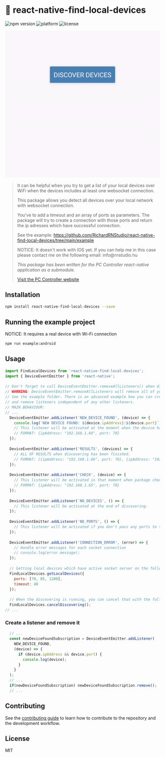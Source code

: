 <h1>🚀 react-native-find-local-devices</h1>

![npm version](https://img.shields.io/badge/npm-1.3.4-blue)
![platform](https://img.shields.io/badge/platform-android-yellow)
![license](https://img.shields.io/badge/license-MIT-brightgreen)

![example](https://github.com/RichardRNStudio/react-native-find-local-devices/blob/main/docs/android-example.gif?raw=true)

<blockquote>
<p>It can be helpful when you try to get a list of your local devices over WiFi when the devices includes at least one websocket connection.</p>
<p>This package allows you detect all devices over your local network with websocket connection.</p>
<p>You've to add a timeout and an array of ports as parameters. The package will try to create a connection with those ports and return the ip adresses which have successful connection.</p>
<p>See the example: <a href="https://github.com/RichardRNStudio/react-native-find-local-devices/tree/main/example">https://github.com/RichardRNStudio/react-native-find-local-devices/tree/main/example</a></p>
<p>NOTICE: It doesn't work with IOS yet. If you can help me in this case please contact me on the following email: info@rnstudio.hu</p>
<p><i>This package has been written for the PC Controller react-native application as a submodule.</i></p>
  <a href="https://pccontroller.rnstudio.hu">Visit the PC Controller website</a>
</p>
</blockquote>

<h2>Installation</h2>

```sh
npm install react-native-find-local-devices --save
```

<h2>Running the example project</h2>
<p>NOTICE: It requires a real device with Wi-Fi connection</p>

```sh
npm run example:android
```

<h2>Usage</h2>

```js
import FindLocalDevices from 'react-native-find-local-devices';
import { DeviceEventEmitter } from 'react-native';

// Don't forget to call DeviceEventEmitter.removeAllListeners() when discovering isn't running.
// WARNING: DeviceEventEmitter.removeAllListeners will remove all of your listeners. 
// See the example folder. There is an advanced example how you can create 
// and remove listeners independent of any other listeners.
// MAIN BEHAVIOUR: 
// ...
  DeviceEventEmitter.addListener('NEW_DEVICE_FOUND', (device) => {
    console.log(`NEW DEVICE FOUND: ${device.ipAddress}:${device.port}`);
    // This listener will be activated at the moment when the device has been found.
    // FORMAT: {ipAddress: "192.168.1.66", port: 70}
  });

  DeviceEventEmitter.addListener('RESULTS', (devices) => {
    // ALL OF RESULTS when discovering has been finished.
    // FORMAT: [{ipAddress: "192.168.1.66", port: 70}, {ipAddress: "192.168.1.69", port: 85}]
  });

  DeviceEventEmitter.addListener('CHECK', (device) => {
    // This listener will be activated in that moment when package checking a device.
    // FORMAT: {ipAddress: "192.168.1.65", port: 70}
  });

  DeviceEventEmitter.addListener('NO_DEVICES', () => {
    // This listener will be activated at the end of discovering.
  });

  DeviceEventEmitter.addListener('NO_PORTS', () => {
    // This listener will be activated if you don't pass any ports to the package.
  });

  DeviceEventEmitter.addListener('CONNECTION_ERROR', (error) => {
    // Handle error messages for each socket connection
    // console.log(error.message);
  });

  // Getting local devices which have active socket server on the following ports:
  FindLocalDevices.getLocalDevices({
    ports: [70, 85, 1200],
    timeout: 40
  });

  // When the discovering is running, you can cancel that with the following function:
  FindLocalDevices.cancelDiscovering();
// ...
```

<h3>Create a listener and remove it</h3>

```js
  // ...
  const newDeviceFoundSubscription = DeviceEventEmitter.addListener(
    NEW_DEVICE_FOUND,
    (device) => {
      if (device.ipAddress && device.port) {
        console.log(device);
      }
    }
  );
  // ...
  if(newDeviceFoundSubscription) newDeviceFoundSubscription.remove();
  // ...
```

<h2>Contributing</h2>

See the [contributing guide](CONTRIBUTING.md) to learn how to contribute to the repository and the development workflow.

<h2>License</h2>

MIT
